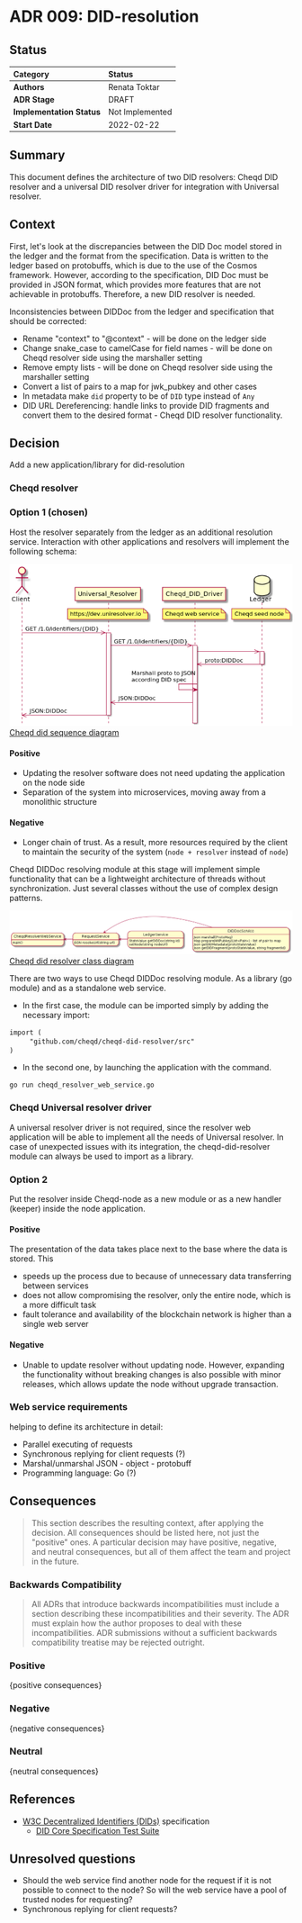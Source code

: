 
# ADR 009: DID-resolution

## Status

| Category | Status |
| :--- | :--- |
| **Authors** | Renata Toktar|
| **ADR Stage** | DRAFT |
| **Implementation Status** | Not Implemented |
| **Start Date** | 2022-02-22 |

## Summary

This document defines the architecture of two DID resolvers: Cheqd DID resolver and a universal DID resolver driver for integration with Universal resolver.

## Context

First, let's look at the discrepancies between the DID Doc model stored in the ledger and the format from the specification. Data is written to the ledger based on protobuffs, which is due to the use of the Cosmos framework. However, according to the specification, DID Doc must be provided in JSON format, which provides more features that are not achievable in protobuffs.
Therefore, a new DID resolver is needed.

Inconsistencies between DIDDoc from the ledger and specification that should be corrected:

- Rename "context" to "@context" - will be done on the ledger side
- Change snake_case to camelCase for field names - will be done on Cheqd resolver side using the marshaller setting
- Remove empty lists  - will be done on Cheqd resolver side using the marshaller setting
- Convert a list of pairs to a map for jwk_pubkey and other cases
- In metadata make `did` property to be of `DID` type instead of `Any`
- DID URL Dereferencing: handle links to provide DID fragments and convert them to the desired format - Cheqd DID resolver functionality.


## Decision

Add a new application/library for did-resolution

### Cheqd resolver

### Option 1 (chosen)

Host the resolver separately from the ledger as an additional resolution service. Interaction with other applications and resolvers will implement the following schema:

![Cheqd did resolver](assets/adr-010-DID-resolver-diagram.png)
[Cheqd did sequence diagram](assets/adr-010-DID-resolver-diagram.puml)

#### Positive

- Updating the resolver software does not need updating the application on the node side
- Separation of the system into microservices, moving away from a monolithic structure

#### Negative

- Longer chain of trust. As a result, more resources required by the client to maintain the security of the system (`node + resolver` instead of `node`)

Cheqd DIDDoc resolving module at this stage will implement simple functionality that can be a lightweight architecture of threads without synchronization. Just several classes without the use of complex design patterns.

![cheqd did resolver class diagram](assets/adr-010-DID-resolver-driver.png)
[Cheqd did resolver class diagram](assets/adr-010-DID-resolver-driver.puml)

There are two ways to use Cheqd DIDDoc resolving module. As a library (go module) and as a standalone web service.

- In the first case, the module can be imported simply by adding the necessary import:

```golang
import (
     "github.com/cheqd/cheqd-did-resolver/src"
)
```

- In the second one, by launching the application with the command.

```bash
go run cheqd_resolver_web_service.go
```

### Cheqd Universal resolver driver

A universal resolver driver is not required, since the resolver web application will be able to implement all the needs of Universal resolver. In case of unexpected issues with its integration, the cheqd-did-resolver module can always be used to import as a library.

### Option 2

Put the resolver inside Cheqd-node as a new module or as a new handler (keeper) inside the node application.

#### Positive

The presentation of the data takes place next to the base where the data is stored. This

- speeds up the process due to because of unnecessary data transferring between services
- does not allow compromising the resolver, only the entire node, which is a more difficult task
- fault tolerance and availability of the blockchain network is higher than a single web server

#### Negative

- Unable to update resolver without updating node. However, expanding the functionality without breaking changes is also possible with minor releases, which allows update the node without upgrade transaction.

### Web service requirements

 helping to define its architecture in detail:

- Parallel executing of requests
- Synchronous replying for client requests (?)
- Marshal/unmarshal JSON - object - protobuff
- Programming language: Go (?)

## Consequences

> This section describes the resulting context, after applying the decision. All consequences should be listed here, not just the "positive" ones. A particular decision may have positive, negative, and neutral consequences, but all of them affect the team and project in the future.

### Backwards Compatibility

> All ADRs that introduce backwards incompatibilities must include a section describing these incompatibilities and their severity. The ADR must explain how the author proposes to deal with these incompatibilities. ADR submissions without a sufficient backwards compatibility treatise may be rejected outright.

### Positive

{positive consequences}

### Negative

{negative consequences}

### Neutral

{neutral consequences}

## References

- [W3C Decentralized Identifiers (DIDs)](https://www.w3.org/TR/did-core/) specification
  - [DID Core Specification Test Suite](https://w3c.github.io/did-test-suite/)

## Unresolved questions

- Should the web service find another node for the request if it is not possible to connect to the node? So will the web service have a pool of trusted nodes for requesting?
- Synchronous replying for client requests?
